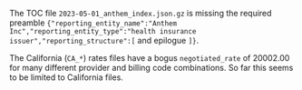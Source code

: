The TOC file `2023-05-01_anthem_index.json.gz` is missing the required preamble `{"reporting_entity_name":"Anthem Inc","reporting_entity_type":"health insurance issuer","reporting_structure":[` and epilogue `]}`.

The California (`CA_*`) rates files have a bogus `negotiated_rate` of 20002.00 for many different provider and billing code combinations. So far this seems to be limited to California files.
